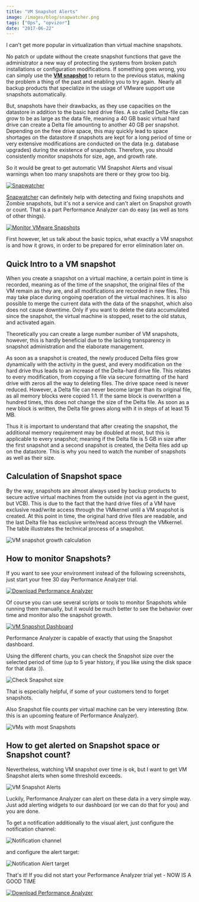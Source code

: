 ```yaml
---
title: "VM Snapshot Alerts"
image: /images/blog/snapwatcher.png
tags: ["Ops", "opvizor"]
date: "2017-06-22"
---
```


I can't get more popular in virtualization than virtual machine snapshots. 

No patch or update without the create snapshot functions that gave the administrator a new way of protecting the systems from broken patch installations or configuration modifications. If something goes wrong, you can simply use the **[VM snapshot](https://kb.vmware.com/selfservice/microsites/search.do?language=en_US&cmd=displayKC&externalId=1015180)** to return to the previous status, making the problem a thing of the past and enabling you to try again.  Nearly all backup products that specialize in the usage of VMware support use snapshots automatically.

But, snapshots have their drawbacks, as they use capacities on the datastore in addition to the basic hard drive files. A so called Delta-file can grow to be as large as the data file, meaning a 40 GB basic virtual hard drive can create a Delta file amounting to another 40 GB per snapshot. Depending on the free drive space, this may quickly lead to space shortages on the datastore if snapshots are kept for a long period of time or very extensive modifications are conducted on the data (e.g. database upgrades) during the existence of snapshots. Therefore, you should consistently monitor snapshots for size, age, and growth rate.

So it would be great to get automatic VM Snapshot Alerts and visual warnings when too many snapshots are there or they grow too big.

[![Snapwatcher](/images/blog/snapwatcher.png)](http://try.opvizor.com/snapwatcher)

[Snapwatcher](http://try.opvizor.com/snapwatcher) can definitely help with detecting and fixing snapshots and Zombie snapshots, but it's not a service and can't alert on Snapshot growth or count. That is a part Performance Analyzer can do easy (as well as tons of other things).

[![Monitor VMware Snapshots](/images/blog/pa_snapshots_alerts_sm-1.png)](http://try.opvizor.com/perfanalyzer)

First however, let us talk about the basic topics, what exactly a VM snapshot is and how it grows, in order to be prepared for error elimination later on.

## Quick Intro to a VM snapshot

When you create a snapshot on a virtual machine, a certain point in time is recorded, meaning as of the time of the snapshot, the original files of the VM remain as they are, and all modifications are recorded in new files. This may take place during ongoing operation of the virtual machines. It is also possible to merge the current data with the data of the snapshot, which also does not cause downtime. Only if you want to delete the data accumulated since the snapshot, the virtual machine is stopped, reset to the old status, and activated again.

Theoretically you can create a large number number of VM snapshots, however, this is hardly beneficial due to the lacking transparency in snapshot administration and the elaborate management.

As soon as a snapshot is created, the newly produced Delta files grow dynamically with the activity in the guest, and every modification on the hard drive thus leads to an increase of the Delta-hard drive file. This relates to every modification, from copying a file via secure formatting of the hard drive with zeros all the way to deleting files. The drive space need is never reduced. However, a Delta file can never become larger than its original file, as all memory blocks were copied 1:1. If the same block is overwritten a hundred times, this does not change the size of the Delta file. As soon as a new block is written, the Delta file grows along with it in steps of at least 15 MB.

Thus it is important to understand that after creating the snapshot, the additional memory requirement may be doubled at most, but this is applicable to every snapshot; meaning if the Delta file is 5 GB in size after the first snapshot and a second snapshot is created, the Delta files add up on the datastore. This is why you need to watch the number of snapshots as well as their size.

## Calculation of Snapshot space

By the way, snapshots are almost always used by backup products to secure active virtual machines from the outside (not via agent in the guest, but VCB). This is due to the fact that the hard drive files of a VM have exclusive read/write access through the VMkernel until a VM snapshot is created. At this point in time, the original hard drive files are readable, and the last Delta file has exclusive write/read access through the VMkernel. The table illustrates the technical process of a snapshot.

![VM snapshot growth calculation](/images/blog/snapshotcalc.png)

## How to monitor Snapshots?

If you want to see your environment instead of the following screenshots, just start your free 30 day Performance Analyzer trial.

[![Download Performance Analyzer](/images/blog/button_download-performance-analyzer-5.png)](http://try.opvizor.com/perfanalyzer)

Of course you can use several scripts or tools to monitor Snapshots while running them manually, but it would be much better to see the behavior over time and monitor also the snapshot growth.

[![VM Snapshot Dashboard](/images/blog/pa_snapshots_alerts_sm.png)](http://try.opvizor.com/perfanalyzer)

Performance Analyzer is capable of exactly that using the Snapshot dashboard.

Using the different charts, you can check the Snapshot size over the selected period of time (up to 5 year history, if you like using the disk space for that data :)).

![Check Snapshot size](/images/blog/snap_size.png)

That is especially helpful, if some of your customers tend to forget snapshots.

Also Snapshot file counts per virtual machine can be very interesting (btw. this is an upcoming feature of Performance Analyzer).

![VMs with most Snapshots](/images/blog/snap_count.png)

## How to get alerted on Snapshot space or Snapshot count?

Nevertheless, watching VM snapshot over time is ok, but I want to get VM Snapshot alerts when some threshold exceeds.

![VM Snapshot Alerts](/images/blog/alerts.png)

Luckily, Performance Analyzer can alert on these data in a very simple way. Just add alerting widgets to our dashboard (or we can do that for you) and you are done.

To get a notification additionally to the visual alert, just configure the notification channel:

![Notification channel](/images/blog/notification.png)

and configure the alert target:

![Notification Alert target](/images/blog/notification2.png)

That's it! If you did not start your Performance Analyzer trial yet - NOW IS A GOOD TIME

[![Download Performance Analyzer](/images/blog/button_download-performance-analyzer-4.png)](http://try.opvizor.com/perfanalyzer)

